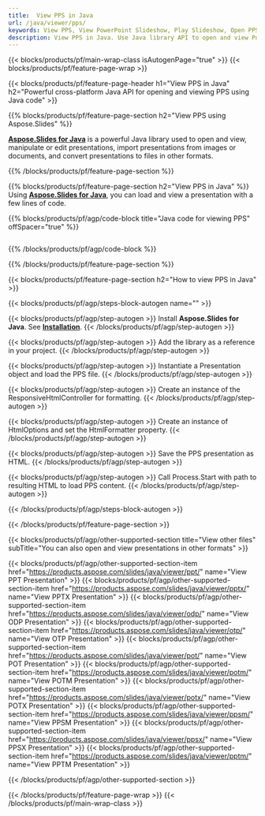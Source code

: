 ```yaml
---
title:  View PPS in Java
url: /java/viewer/pps/
keywords: View PPS, View PowerPoint Slideshow, Play Slideshow, Open PPS, PPS Viewer, PPS, PowerPoint, Java API, Java Library
description: View PPS in Java. Use Java library API to open and view PowerPoint Slideshow
---
```


{{< blocks/products/pf/main-wrap-class isAutogenPage="true" >}}
{{< blocks/products/pf/feature-page-wrap >}}

{{< blocks/products/pf/feature-page-header h1="View PPS in Java" h2="Powerful cross-platform Java API for opening and viewing PPS using Java code" >}}

{{% blocks/products/pf/feature-page-section h2="View PPS using Aspose.Slides" %}}

[**Aspose.Slides for Java**](https://products.aspose.com/slides/java/) is a powerful Java library used to open and view, manipulate or edit presentations, import presentations from images or documents, and convert presentations to files in other formats.

{{% /blocks/products/pf/feature-page-section %}}




{{% blocks/products/pf/feature-page-section  h2="View PPS in Java" %}}
Using [**Aspose.Slides for Java**](https://products.aspose.com/slides/java/), you can load and view a presentation with a few lines of code.

{{% blocks/products/pf/agp/code-block title="Java code for viewing PPS" offSpacer="true" %}}
```java

```
{{% /blocks/products/pf/agp/code-block %}}

{{% /blocks/products/pf/feature-page-section %}}




{{< blocks/products/pf/feature-page-section  h2="How to view PPS in Java" >}}


{{< blocks/products/pf/agp/steps-block-autogen name="" >}}


{{< blocks/products/pf/agp/step-autogen >}}
Install **Aspose.Slides for Java**. See [**Installation**](https://docs.aspose.com/slides/java/installation/).
{{< /blocks/products/pf/agp/step-autogen >}}

{{< blocks/products/pf/agp/step-autogen >}}
Add the library as a reference in your project.
{{< /blocks/products/pf/agp/step-autogen >}}

{{< blocks/products/pf/agp/step-autogen >}}
Instantiate a Presentation object and load the PPS file.
{{< /blocks/products/pf/agp/step-autogen >}}

{{< blocks/products/pf/agp/step-autogen >}}
Create an instance of the ResponsiveHtmlController for formatting.
{{< /blocks/products/pf/agp/step-autogen >}}

{{< blocks/products/pf/agp/step-autogen >}}
Create an instance of HtmlOptions and set the HtmlFormatter property.
{{< /blocks/products/pf/agp/step-autogen >}}

{{< blocks/products/pf/agp/step-autogen >}}
Save the PPS presentation as HTML.
{{< /blocks/products/pf/agp/step-autogen >}}

{{< blocks/products/pf/agp/step-autogen >}}
Call Process.Start with path to resulting HTML to load PPS content.
{{< /blocks/products/pf/agp/step-autogen >}}


{{< /blocks/products/pf/agp/steps-block-autogen >}}


{{< /blocks/products/pf/feature-page-section >}}





{{< blocks/products/pf/agp/other-supported-section title="View other files" subTitle="You can also open and view presentations in other formats" >}}


{{< blocks/products/pf/agp/other-supported-section-item href="https://products.aspose.com/slides/java/viewer/ppt/" name="View PPT Presentation" >}}
{{< blocks/products/pf/agp/other-supported-section-item href="https://products.aspose.com/slides/java/viewer/pptx/" name="View PPTX Presentation" >}}
{{< blocks/products/pf/agp/other-supported-section-item href="https://products.aspose.com/slides/java/viewer/odp/" name="View ODP Presentation" >}}
{{< blocks/products/pf/agp/other-supported-section-item href="https://products.aspose.com/slides/java/viewer/otp/" name="View OTP Presentation" >}}
{{< blocks/products/pf/agp/other-supported-section-item href="https://products.aspose.com/slides/java/viewer/pot/" name="View POT Presentation" >}}
{{< blocks/products/pf/agp/other-supported-section-item href="https://products.aspose.com/slides/java/viewer/potm/" name="View POTM Presentation" >}}
{{< blocks/products/pf/agp/other-supported-section-item href="https://products.aspose.com/slides/java/viewer/potx/" name="View POTX Presentation" >}}
{{< blocks/products/pf/agp/other-supported-section-item href="https://products.aspose.com/slides/java/viewer/ppsm/" name="View PPSM Presentation" >}}
{{< blocks/products/pf/agp/other-supported-section-item href="https://products.aspose.com/slides/java/viewer/ppsx/" name="View PPSX Presentation" >}}
{{< blocks/products/pf/agp/other-supported-section-item href="https://products.aspose.com/slides/java/viewer/pptm/" name="View PPTM Presentation" >}}

{{< /blocks/products/pf/agp/other-supported-section >}}

{{< /blocks/products/pf/feature-page-wrap >}}
{{< /blocks/products/pf/main-wrap-class >}}